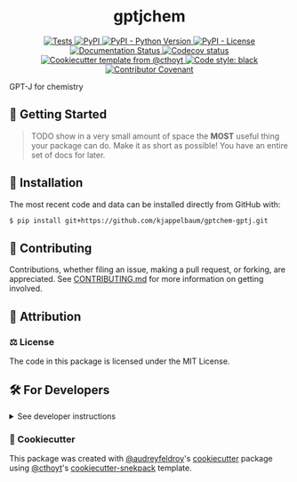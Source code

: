 <!--
<p align="center">
  <img src="https://github.com/kjappelbaum/gptchem-gptj/raw/main/docs/source/logo.png" height="150">
</p>
-->

<h1 align="center">
  gptjchem
</h1>

<p align="center">
    <a href="https://github.com/kjappelbaum/gptchem-gptj/actions?query=workflow%3ATests">
        <img alt="Tests" src="https://github.com/kjappelbaum/gptchem-gptj/workflows/Tests/badge.svg" />
    </a>
    <a href="https://pypi.org/project/gptjchem">
        <img alt="PyPI" src="https://img.shields.io/pypi/v/gptjchem" />
    </a>
    <a href="https://pypi.org/project/gptjchem">
        <img alt="PyPI - Python Version" src="https://img.shields.io/pypi/pyversions/gptjchem" />
    </a>
    <a href="https://github.com/kjappelbaum/gptchem-gptj/blob/main/LICENSE">
        <img alt="PyPI - License" src="https://img.shields.io/pypi/l/gptjchem" />
    </a>
    <a href='https://gptjchem.readthedocs.io/en/latest/?badge=latest'>
        <img src='https://readthedocs.org/projects/gptjchem/badge/?version=latest' alt='Documentation Status' />
    </a>
    <a href="https://codecov.io/gh/kjappelbaum/gptchem-gptj/branch/main">
        <img src="https://codecov.io/gh/kjappelbaum/gptchem-gptj/branch/main/graph/badge.svg" alt="Codecov status" />
    </a>  
    <a href="https://github.com/cthoyt/cookiecutter-python-package">
        <img alt="Cookiecutter template from @cthoyt" src="https://img.shields.io/badge/Cookiecutter-snekpack-blue" /> 
    </a>
    <a href='https://github.com/psf/black'>
        <img src='https://img.shields.io/badge/code%20style-black-000000.svg' alt='Code style: black' />
    </a>
    <a href="https://github.com/kjappelbaum/gptchem-gptj/blob/main/.github/CODE_OF_CONDUCT.md">
        <img src="https://img.shields.io/badge/Contributor%20Covenant-2.1-4baaaa.svg" alt="Contributor Covenant"/>
    </a>
</p>

GPT-J for chemistry 

## 💪 Getting Started

> TODO show in a very small amount of space the **MOST** useful thing your package can do.
Make it as short as possible! You have an entire set of docs for later.


## 🚀 Installation

<!-- Uncomment this section after your first ``tox -e finish``
The most recent release can be installed from
[PyPI](https://pypi.org/project/gptjchem/) with:

```bash
$ pip install gptjchem
```
-->

The most recent code and data can be installed directly from GitHub with:

```bash
$ pip install git+https://github.com/kjappelbaum/gptchem-gptj.git
```

## 👐 Contributing

Contributions, whether filing an issue, making a pull request, or forking, are appreciated. See
[CONTRIBUTING.md](https://github.com/kjappelbaum/gptchem-gptj/blob/master/.github/CONTRIBUTING.md) for more information on getting involved.

## 👋 Attribution

### ⚖️ License

The code in this package is licensed under the MIT License.

<!--
### 📖 Citation

Citation goes here!
-->

<!--
### 🎁 Support

This project has been supported by the following organizations (in alphabetical order):

- [Harvard Program in Therapeutic Science - Laboratory of Systems Pharmacology](https://hits.harvard.edu/the-program/laboratory-of-systems-pharmacology/)

-->

<!--
### 💰 Funding

This project has been supported by the following grants:

| Funding Body | Program                                                                                                                       | Grant         |
| ------------ | ----------------------------------------------------------------------------------------------------------------------------- | ------------- |
| DARPA        | [Automating Scientific Knowledge Extraction (ASKE)](https://www.darpa.mil/program/automating-scientific-knowledge-extraction) | HR00111990009 |
-->

## 🛠️ For Developers

<details>
  <summary>See developer instructions</summary>


The final section of the README is for if you want to get involved by making a code contribution.

### Development Installation

To install in development mode, use the following:

```bash
$ git clone git+https://github.com/kjappelbaum/gptchem-gptj.git
$ cd gptchem-gptj
$ pip install -e .
```

### 🥼 Testing

After cloning the repository and installing `tox` with `pip install tox`, the unit tests in the `tests/` folder can be
run reproducibly with:

```shell
$ tox
```

Additionally, these tests are automatically re-run with each commit in a [GitHub Action](https://github.com/kjappelbaum/gptchem-gptj/actions?query=workflow%3ATests).

### 📖 Building the Documentation

The documentation can be built locally using the following:

```shell
$ git clone git+https://github.com/kjappelbaum/gptchem-gptj.git
$ cd gptchem-gptj
$ tox -e docs
$ open docs/build/html/index.html
``` 

The documentation automatically installs the package as well as the `docs`
extra specified in the [`setup.cfg`](setup.cfg). `sphinx` plugins
like `texext` can be added there. Additionally, they need to be added to the
`extensions` list in [`docs/source/conf.py`](docs/source/conf.py).

### 📦 Making a Release

After installing the package in development mode and installing
`tox` with `pip install tox`, the commands for making a new release are contained within the `finish` environment
in `tox.ini`. Run the following from the shell:

```shell
$ tox -e finish
```

This script does the following:

1. Uses [Bump2Version](https://github.com/c4urself/bump2version) to switch the version number in the `setup.cfg`,
   `src/gptjchem/version.py`, and [`docs/source/conf.py`](docs/source/conf.py) to not have the `-dev` suffix
2. Packages the code in both a tar archive and a wheel using [`build`](https://github.com/pypa/build)
3. Uploads to PyPI using [`twine`](https://github.com/pypa/twine). Be sure to have a `.pypirc` file configured to avoid the need for manual input at this
   step
4. Push to GitHub. You'll need to make a release going with the commit where the version was bumped.
5. Bump the version to the next patch. If you made big changes and want to bump the version by minor, you can
   use `tox -e bumpversion minor` after.
</details>

### 🍪 Cookiecutter

This package was created with [@audreyfeldroy](https://github.com/audreyfeldroy)'s
[cookiecutter](https://github.com/cookiecutter/cookiecutter) package using [@cthoyt](https://github.com/cthoyt)'s
[cookiecutter-snekpack](https://github.com/cthoyt/cookiecutter-snekpack) template.
